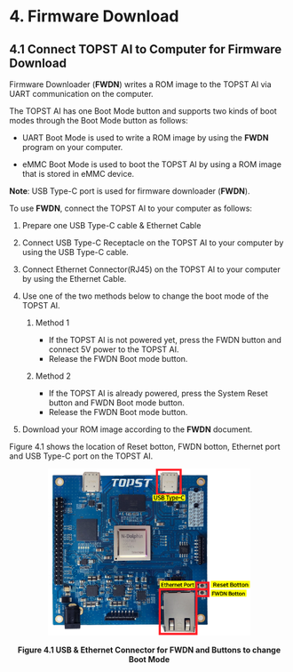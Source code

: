 ﻿# 4. Firmware Download

## 4.1 Connect TOPST AI to Computer for Firmware Download

Firmware Downloader (**FWDN**) writes a ROM image to the TOPST AI via
UART communication on the computer.

The TOPST AI has one Boot Mode button and supports two kinds of boot
modes through the Boot Mode button as follows:

- UART Boot Mode is used to write a ROM image by using the **FWDN**
  program on your computer.

- eMMC Boot Mode is used to boot the TOPST AI by using a ROM image that
  is stored in eMMC device.

**Note**: USB Type-C port is used for firmware downloader (**FWDN**).

To use **FWDN**, connect the TOPST AI to your computer as follows:

1.  Prepare one USB Type-C cable & Ethernet Cable
2.  Connect USB Type-C Receptacle on the TOPST AI to your computer by
    using the USB Type-C cable.
3.  Connect Ethernet Connector(RJ45) on the TOPST AI to your computer by
    using the Ethernet Cable.
4.  Use one of the two methods below to change the boot mode of the
    TOPST AI.
     1. Method 1
         * If the TOPST AI is not powered yet, press the FWDN button and connect 5V power to the TOPST AI.
         * Release the FWDN Boot mode button.

     2. Method 2
         * If the TOPST AI is already powered, press the System Reset button and FWDN Boot mode button.
         * Release the FWDN Boot mode button.

5.  Download your ROM image according to the **FWDN** document.

Figure 4.1 shows the location of Reset botton, FWDN botton, Ethernet
port and USB Type-C port on the TOPST AI.

<p align="center"><img src="https://github.com/topst-development/Documentation/blob/main/TOPST-AI/Hardware/media/4. Firware Download.image1.png"
style="width:3.79233in;height:3.13528in" /></p>
<p align="center"><strong>Figure 4.1 USB & Ethernet Connector for FWDN and Buttons to change Boot Mode</strong></p>
